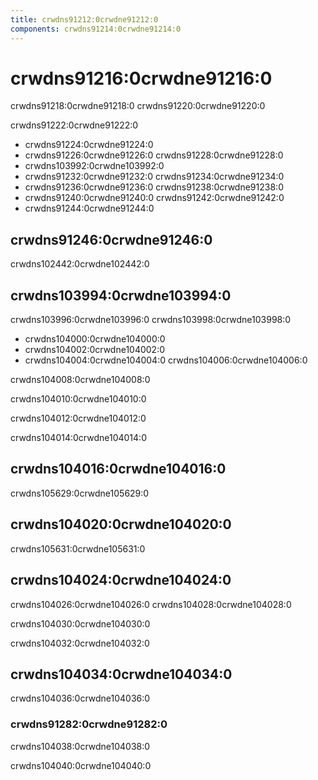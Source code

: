 ```yaml
---
title: crwdns91212:0crwdne91212:0
components: crwdns91214:0crwdne91214:0
---
```


# crwdns91216:0crwdne91216:0

<p class="description">crwdns91218:0crwdne91218:0 crwdns91220:0crwdne91220:0</p>

crwdns91222:0crwdne91222:0

- crwdns91224:0crwdne91224:0
- crwdns91226:0crwdne91226:0 crwdns91228:0crwdne91228:0
- crwdns103992:0crwdne103992:0
- crwdns91232:0crwdne91232:0 crwdns91234:0crwdne91234:0
- crwdns91236:0crwdne91236:0 crwdns91238:0crwdne91238:0
- crwdns91240:0crwdne91240:0 crwdns91242:0crwdne91242:0
- crwdns91244:0crwdne91244:0

## crwdns91246:0crwdne91246:0

crwdns102442:0crwdne102442:0

## crwdns103994:0crwdne103994:0

crwdns103996:0crwdne103996:0 crwdns103998:0crwdne103998:0

- crwdns104000:0crwdne104000:0
- crwdns104002:0crwdne104002:0
- crwdns104004:0crwdne104004:0 crwdns104006:0crwdne104006:0

crwdns104008:0crwdne104008:0

crwdns104010:0crwdne104010:0

crwdns104012:0crwdne104012:0

crwdns104014:0crwdne104014:0

## crwdns104016:0crwdne104016:0

crwdns105629:0crwdne105629:0

## crwdns104020:0crwdne104020:0

crwdns105631:0crwdne105631:0

## crwdns104024:0crwdne104024:0

crwdns104026:0crwdne104026:0 crwdns104028:0crwdne104028:0

crwdns104030:0crwdne104030:0

crwdns104032:0crwdne104032:0

## crwdns104034:0crwdne104034:0

crwdns104036:0crwdne104036:0

### crwdns91282:0crwdne91282:0

crwdns104038:0crwdne104038:0

crwdns104040:0crwdne104040:0